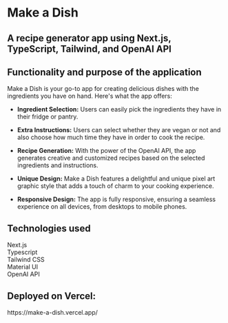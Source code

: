 # Make a Dish

<h2>A recipe generator app using Next.js, TypeScript, Tailwind, and OpenAI API</h2>

<h2>Functionality and purpose of the application</h2>
<p>
Make a Dish is your go-to app for creating delicious dishes with the ingredients you have on hand. Here's what the app offers:

- **Ingredient Selection:** Users can easily pick the ingredients they have in their fridge or pantry.

- **Extra Instructions:** Users can select whether they are vegan or not and also choose how much time they have in order to cook the recipe.

- **Recipe Generation:** With the power of the OpenAI API, the app generates creative and customized recipes based on the selected ingredients and instructions.

- **Unique Design:** Make a Dish features a delightful and unique pixel art graphic style that adds a touch of charm to your cooking experience.

- **Responsive Design:** The app is fully responsive, ensuring a seamless experience on all devices, from desktops to mobile phones.

</p>
  
<h2>Technologies used</h2>
<p>
Next.js
<br>
Typescript
<br>
Tailwind CSS
<br>
Material UI
<br>
OpenAI API
<br>

<h2>Deployed on Vercel:</h2>
https://make-a-dish.vercel.app/

